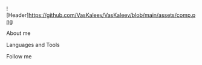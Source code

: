 ![Header]https://github.com/VasKaleev/VasKaleev/blob/main/assets/comp.png

About me

Languages and Tools

Follow me

